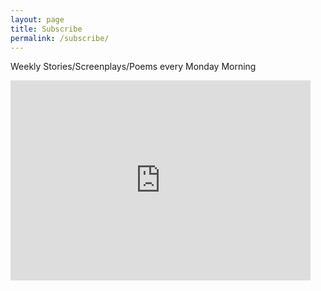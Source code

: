```yaml
---
layout: page
title: Subscribe
permalink: /subscribe/
---
```


 Weekly Stories/Screenplays/Poems every Monday Morning

<iframe src="https://mostories.substack.com/embed" width="480" height="320" style="border:0px solid #EEE; background:white;" frameborder="0" scrolling="no"></iframe>



